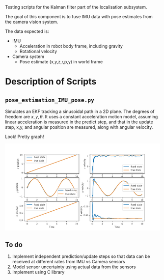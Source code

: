 Testing scripts for the Kalman filter part of the localisation subsystem.

The goal of this component is to fuse IMU data with pose estimates from the camera vision system.

The data expected is:
- IMU
    - Acceleration in robot body frame, including gravity
    - Rotational velocity
- Camera system
    - Pose estimate (x,y,z,r,p,y) in world frame

# Description of Scripts

## `pose_estimation_IMU_pose.py`

Simulates an EKF tracking a sinusoidal path in a 2D plane. The degrees of freedom are $x,y,\theta$. It uses a constant acceleration motion model, assuming linear acceleration is measured in the predict step, and that in the update step, x,y, and angular position are measured, along with angular velocity.

Look! Pretty graph!

![sensor_correction](media/correction_more_noise.png)

## To do

1. Implement independent prediction/update steps so that data can be received at different rates from IMU vs Camera sensors
2. Model sensor uncertainty using actual data from the sensors
3. Implement using C library
